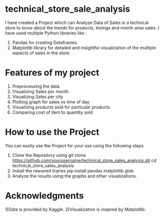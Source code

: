 # technical_store_sale_analysis
I have created a Project which can Analyze Data of Sales in a technical store to know about the trends for products, timings and month wise sales.
I have used multiple Python libraries like :
1) Pandas for creating Dataframes.
2) Matplotlib library for detailed and insightful visualization of the multiple aspects of sales in the store.
# Features of my project
1) Preprocessing the data
2) Visualizing Sales per month
3) Visualizing Sales per city
4) Plotting graph for sales vs time of day
5) Visualizing products sold for particular products
6) Comparing cost of item to quantity sold

# How to use the Project
You can easily use the Project for your use using the following steps
1) Clone the Repository using
   git clone https://github.com/yourusername/technical_store_sales_analysis.git
   cd technical_store_sales_analysis
2) Install the rewuired liraries
   pip install pandas matplotlib glob
3) Analyze the results using the graphs and other visualizations.

# Acknowledgments
1)Data is provided by Kaggle.
2)Visualization is inspired by Matplotlib.
